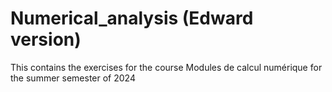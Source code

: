 # Numerical_analysis (Edward version)
This contains the exercises for the course Modules de calcul numérique for the summer semester of 2024
